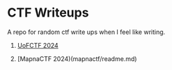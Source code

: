 # CTF Writeups

A repo for random ctf write ups when I feel like writing.

1. [UoFCTF 2024](uofctf/readme.md)

2. [MapnaCTF 2024)(mapnactf/readme.md)
